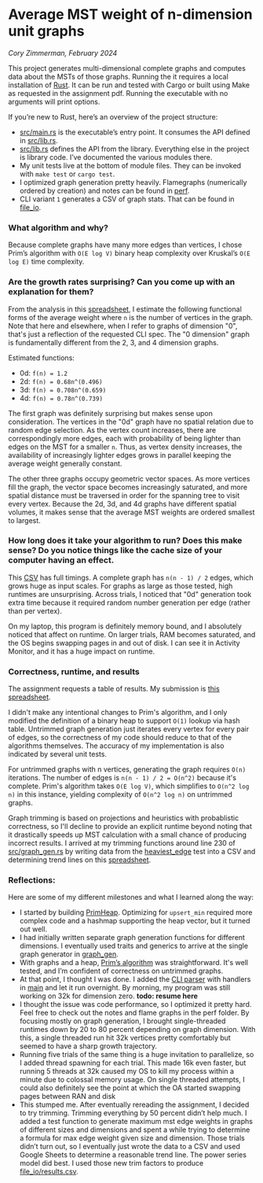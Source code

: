 # Average MST weight of n-dimension unit graphs
*Cory Zimmerman, February 2024*

This project generates multi-dimensional complete graphs and computes data about the MSTs of those graphs. Running the it requires a local installation of [Rust](https://www.rust-lang.org/tools/install). It can be run and tested with Cargo or built using Make as requested in the assignment pdf. Running the executable with no arguments will print options.

If you’re new to Rust, here’s an overview of the project structure:
- [src/main.rs](src/main.rs) is the executable’s entry point. It consumes the API defined in [src/lib.rs](src/lib.rs). 
- [src/lib.rs](src/lib.rs) defines the API from the library. Everything else in the project is library code. I’ve documented the various modules there.
- My unit tests live at the bottom of module files. They can be invoked with `make test` or `cargo test`. 
- I optimized graph generation pretty heavily. Flamegraphs (numerically ordered by creation) and notes can be found in [perf](perf).
- CLI variant `1` generates a CSV of graph stats. That can be found in [file_io](file_io).

### What algorithm and why?
Because complete graphs have many more edges than vertices, I chose Prim’s algorithm with `O(E log V)` binary heap complexity over Kruskal’s `O(E log E)` time complexity.

### Are the growth rates surprising? Can you come up with an explanation for them?
From the analysis in this [spreadsheet](https://docs.google.com/spreadsheets/d/19qFHtJvxhMoOoyb4R_D_k1B6aBKsx1p6voae2ElizY0/edit?usp=sharing), I estimate the following functional forms of the average weight where `n` is the number of vertices in the graph. Note that here and elsewhere, when I refer to graphs of dimension "0", that's just a reflection of the requested CLI spec. The "0 dimension" graph is fundamentally different from the 2, 3, and 4 dimension graphs. 

Estimated functions:
- 0d: `f(n) = 1.2`
- 2d: `f(n) = 0.68n^(0.496)`
- 3d: `f(n) = 0.708n^(0.659)`
- 4d: `f(n) = 0.78n^(0.739)`

The first graph was definitely surprising but makes sense upon consideration. The vertices in the "0d" graph have no spatial relation due to random edge selection. As the vertex count increases, there are correspondingly more edges, each with probability of being lighter than edges on the MST for a smaller `n`. Thus, as vertex density increases, the availability of increasingly lighter edges grows in parallel keeping the average weight generally constant.

The other three graphs occupy geometric vector spaces. As more vertices fill the graph, the vector space becomes increasingly saturated, and more spatial distance must be traversed in order for the spanning tree to visit every vertex. Because the 2d, 3d, and 4d graphs have different spatial volumes, it makes sense that the average MST weights are ordered smallest to largest.

### How long does it take your algorithm to run? Does this make sense? Do you notice things like the cache size of your computer having an effect.

This [CSV](/file_io/report.csv) has full timings. A complete graph has `n(n - 1) / 2` edges, which grows huge as input scales. For graphs as large as those tested, high runtimes are unsurprising. Across trials, I noticed that "0d" generation took extra time because it required random number generation per edge (rather than per vertex). 

On my laptop, this program is definitely memory bound, and I absolutely noticed that affect on runtime. On larger trials, RAM becomes saturated, and the OS begins swapping pages in and out of disk. I can see it in Activity Monitor, and it has a huge impact on runtime.

### Correctness, runtime, and results
The assignment requests a table of results. My submission is [this spreadsheet](https://docs.google.com/spreadsheets/d/19qFHtJvxhMoOoyb4R_D_k1B6aBKsx1p6voae2ElizY0/edit).

I didn't make any intentional changes to Prim's algorithm, and I only modified the definition of a binary heap to support `O(1)` lookup via hash table. Untrimmed graph generation just iterates every vertex for every pair of edges, so the correctness of my code should reduce to that of the algorithms themselves. The accuracy of my implementation is also indicated by several unit tests.

For untrimmed graphs with n vertices, generating the graph requires `O(n)` iterations. The number of edges is `n(n - 1) / 2 = O(n^2)` because it's complete. Prim's algorithm takes `O(E log V)`, which simplifies to `O(n^2 log n)` in this instance, yielding complexity of `O(n^2 log n)` on untrimmed graphs. 

Graph trimming is based on projections and heuristics with probablistic correctness, so I'll decline to provide an explicit runtime beyond noting that it drastically speeds up MST calculation  with a small chance of producing incorrect results. I arrived at my trimming functions around line 230 of [src/graph_gen.rs](src/graph_gen.rs#230) by writing data from the [heaviest_edge](src/mst.rs) test into a CSV and determining trend lines on this [spreadsheet](https://docs.google.com/spreadsheets/d/1ILvyZYYi5nrMkP_qPR2DdfvpdP5haJmWxkBTr-FHyEo/edit).

### Reflections:

Here are some of my different milestones and what I learned along the way:
- I started by building [PrimHeap](src/prim_heap.rs). Optimizing for `upsert_min` required more complex code and a hashmap supporting the heap vector, but it turned out well.
- I had initially written separate graph generation functions for different dimensions. I eventually used traits and generics to arrive at the single graph generator in [graph_gen](src/graph_gen.rs).
- With graphs and a heap, [Prim’s algorithm](src/mst.rs) was straightforward. It's well tested, and I’m confident of correctness on untrimmed graphs.
- At that point, I thought I was done. I added the [CLI parser](src/cli.rs) with handlers in [main](src/main.rs) and let it run overnight. By morning, my program was still working on 32k for dimension zero.
**todo: resume here**
- I thought the issue was code performance, so I optimized it pretty hard. Feel free to check out the notes and flame graphs in the perf folder. By focusing mostly on graph generation, I brought single-threaded runtimes down by 20 to 80 percent depending on graph dimension. With this, a single threaded run hit 32k vertices pretty comfortably but seemed to have a sharp growth trajectory.
- Running five trials of the same thing is a huge invitation to parallelize, so I added thread spawning for each trial. This made 16k even faster, but running 5 threads at 32k caused my OS to kill my process within a minute due to colossal memory usage. On single threaded attempts, I could also definitely see the point at which the OA started swapping pages between RAN and disk 
- This stumped me. After eventually rereading the assignment, I decided to try trimming. Trimming everything by 50 percent didn’t help much. I added a test function to generate maximum mst edge weights in graphs of different sizes and dimensions and spent a while trying to determine a formula for max edge weight given size and dimension. Those trials didn’t turn out, so I eventually just wrote the data to a CSV and used Google Sheets to determine a reasonable trend line. The power series model did best. I used those new trim factors to produce [file_io/results.csv](file_io/results.csv).
